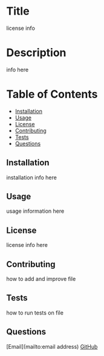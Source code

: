 # Title
license info

# Description
info here

# Table of Contents
- [Installation](#installation)
- [Usage](#usage)
- [License](#license)
- [Contributing](#contributing)
- [Tests](#tests)
- [Questions](#questions)


## Installation
installation info here

## Usage
usage information here

## License
license info here

## Contributing
how to add and improve file


## Tests
how to run tests on file

## Questions
[Email](mailto:email address) 
[GitHub](URL)

